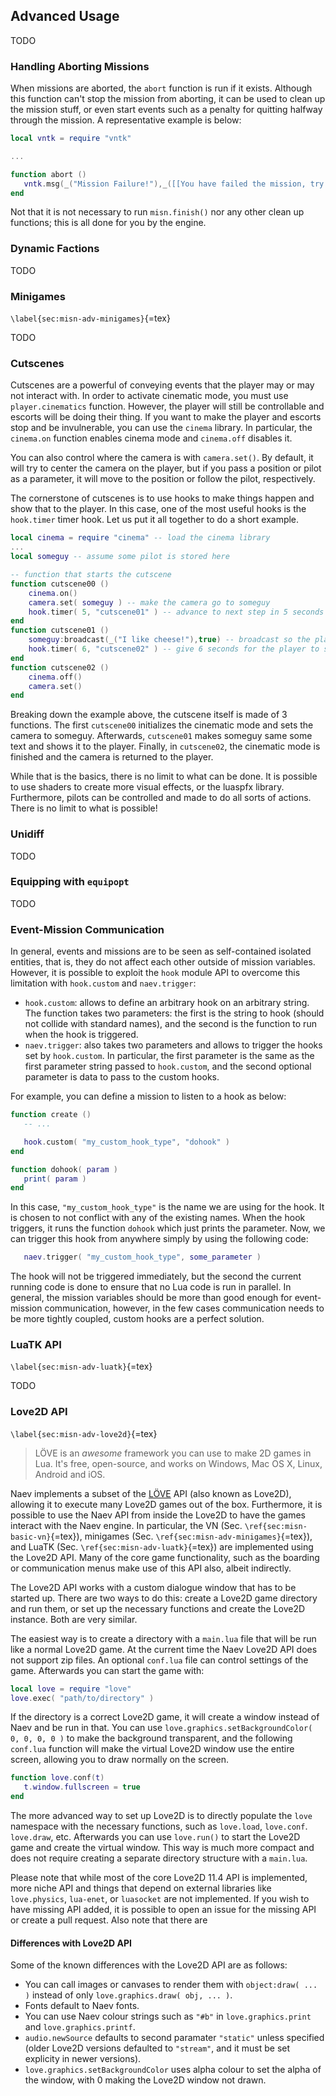 ## Advanced Usage

TODO

### Handling Aborting Missions

When missions are aborted, the `abort` function is run if it exists. Although this function can't stop the mission from aborting, it can be used to clean up the mission stuff, or even start events such as a penalty for quitting halfway through the mission. A representative example is below:

```lua
local vntk = require "vntk"

...

function abort ()
   vntk.msg(_("Mission Failure!"),_([[You have failed the mission, try again next time!]]))
end
```

Not that it is not necessary to run `misn.finish()` nor any other clean up functions; this is all done for you by the engine.

### Dynamic Factions

TODO

### Minigames
`\label{sec:misn-adv-minigames}`{=tex}

TODO

### Cutscenes

Cutscenes are a powerful of conveying events that the player may or may not interact with. In order to activate cinematic mode, you must use `player.cinematics` function. However, the player will still be controllable and escorts will be doing their thing. If you want to make the player and escorts stop and be invulnerable, you can use the `cinema` library. In particular, the `cinema.on` function enables cinema mode and `cinema.off` disables it.

You can also control where the camera is with `camera.set()`. By default, it will try to center the camera on the player, but if you pass a position or pilot as a parameter, it will move to the position or follow the pilot, respectively.

The cornerstone of cutscenes is to use hooks to make things happen and show that to the player. In this case, one of the most useful hooks is the `hook.timer` timer hook. Let us put it all together to do a short example.

```lua
local cinema = require "cinema" -- load the cinema library
...
local someguy -- assume some pilot is stored here

-- function that starts the cutscene
function cutscene00 ()
    cinema.on()
    camera.set( someguy ) -- make the camera go to someguy
    hook.timer( 5, "cutscene01" ) -- advance to next step in 5 seconds
end
function cutscene01 ()
    someguy:broadcast(_("I like cheese!"),true) -- broadcast so the player can always see it
    hook.timer( 6, "cutscene02" ) -- give 6 seconds for the player to see
end
function cutscene02 ()
    cinema.off()
    camera.set()
end
```

Breaking down the example above, the cutscene itself is made of 3 functions. The first `cutscene00` initializes the cinematic mode and sets the camera to someguy. Afterwards, `cutscene01` makes someguy same some text and shows it to the player. Finally, in `cutscene02`, the cinematic mode is finished and the camera is returned to the player.

While that is the basics, there is no limit to what can be done. It is possible to use shaders to create more visual effects, or the luaspfx library. Furthermore, pilots can be controlled and made to do all sorts of actions. There is no limit to what is possible!

### Unidiff

TODO

### Equipping with `equipopt`

TODO

### Event-Mission Communication

In general, events and missions are to be seen as self-contained isolated entities, that is, they do not affect each other outside of mission variables. However, it is possible to exploit the `hook` module API to overcome this limitation with `hook.custom` and `naev.trigger`:

* `hook.custom`: allows to define an arbitrary hook on an arbitrary string. The function takes two parameters: the first is the string to hook (should not collide with standard names), and the second is the function to run when the hook is triggered.
* `naev.trigger`: also takes two parameters and allows to trigger the hooks set by `hook.custom`. In particular, the first parameter is the same as the first parameter string passed to `hook.custom`, and the second optional parameter is data to pass to the custom hooks.

For example, you can define a mission to listen to a hook as below:

```lua
function create ()
   -- ...

   hook.custom( "my_custom_hook_type", "dohook" )
end

function dohook( param )
   print( param )
end
```

In this case, `"my_custom_hook_type"` is the name we are using for the hook. It is chosen to not conflict with any of the existing names. When the hook triggers, it runs the function `dohook` which just prints the parameter. Now, we can trigger this hook from anywhere simply by using the following code:

```lua
   naev.trigger( "my_custom_hook_type", some_parameter )
```

The hook will not be triggered immediately, but the second the current running code is done to ensure that no Lua code is run in parallel. In general, the mission variables should be more than good enough for event-mission communication, however, in the few cases communication needs to be more tightly coupled, custom hooks are a perfect solution.

### LuaTK API
`\label{sec:misn-adv-luatk}`{=tex}

TODO

### Love2D API
`\label{sec:misn-adv-love2d}`{=tex}

> LÖVE is an *awesome* framework you can use to make 2D games in Lua. It's free, open-source, and works on Windows, Mac OS X, Linux, Android and iOS.

Naev implements a subset of the [LÖVE](https://love2d.org/) API (also known as Love2D), allowing it to execute many Love2D games out of the box. Furthermore, it is possible to use the Naev API from inside the Love2D to have the games interact with the Naev engine. In particular, the VN (Sec. `\ref{sec:misn-basic-vn}`{=tex}), minigames (Sec. `\ref{sec:misn-adv-minigames}`{=tex}), and LuaTK (Sec. `\ref{sec:misn-adv-luatk}`{=tex}) are implemented using the Love2D API. Many of the core game functionality, such as the boarding or communication menus make use of this API also, albeit indirectly.

The Love2D API works with a custom dialogue window that has to be started up. There are two ways to do this: create a Love2D game directory and run them, or set up the necessary functions and create the Love2D instance. Both are very similar.

The easiest way is to create a directory with a `main.lua` file that will be run like a normal Love2D game. At the current time the Naev Love2D API does not support zip files. An optional `conf.lua` file can control settings of the game. Afterwards you can start the game with:
```lua
local love = require "love"
love.exec( "path/to/directory" )
```
If the directory is a correct Love2D game, it will create a window instead of Naev and be run in that. You can use `love.graphics.setBackgroundColor( 0, 0, 0, 0 )` to make the background transparent, and the following `conf.lua` function will make the virtual Love2D window use the entire screen, allowing you to draw normally on the screen.
```lua
function love.conf(t)
   t.window.fullscreen = true
end
```

The more advanced way to set up Love2D is to directly populate the `love` namespace with the necessary functions, such as `love.load`, `love.conf`. `love.draw`, etc. Afterwards you can use `love.run()` to start the Love2D game and create the virtual window. This way is much more compact and does not require creating a separate directory structure with a `main.lua`.

Please note that while most of the core Love2D 11.4 API is implemented, more niche API and things that depend on external libraries like `love.physics`, `lua-enet`, or `luasocket` are not implemented. If you wish to have missing API added, it is possible to open an issue for the missing API or create a pull request. Also note that there are

#### Differences with Love2D API

Some of the known differences with the Love2D API are as follows:

* You can call images or canvases to render them with `object:draw( ... )` instead of only `love.graphics.draw( obj, ... )`.
* Fonts default to Naev fonts.
* You can use Naev colour strings such as `"#b"` in `love.graphics.print` and `love.graphics.printf`.
* `audio.newSource` defaults to second paramater `"static"` unless specified (older Love2D versions defaulted to `"stream"`, and it must be set explicity in newer versions).
* `love.graphics.setBackgroundColor` uses alpha colour to set the alpha of the window, with 0 making the Love2D window not drawn.
